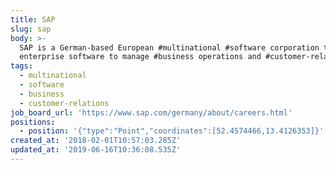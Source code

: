 ```yaml
---
title: SAP
slug: sap
body: >-
  SAP is a German-based European #multinational #software corporation that makes
  enterprise software to manage #business operations and #customer-relations
tags:
  - multinational
  - software
  - business
  - customer-relations
job_board_url: 'https://www.sap.com/germany/about/careers.html'
positions:
  - position: '{"type":"Point","coordinates":[52.4574466,13.4126353]}'
created_at: '2018-02-01T10:57:03.285Z'
updated_at: '2019-06-16T10:36:08.535Z'
---
```


